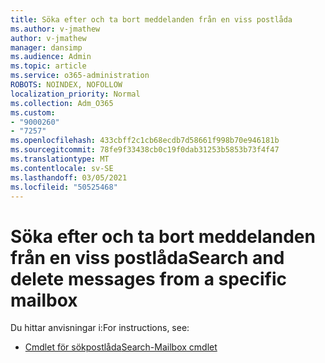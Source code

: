 ```yaml
---
title: Söka efter och ta bort meddelanden från en viss postlåda
ms.author: v-jmathew
author: v-jmathew
manager: dansimp
ms.audience: Admin
ms.topic: article
ms.service: o365-administration
ROBOTS: NOINDEX, NOFOLLOW
localization_priority: Normal
ms.collection: Adm_O365
ms.custom:
- "9000260"
- "7257"
ms.openlocfilehash: 433cbff2c1cb68ecdb7d58661f998b70e946181b
ms.sourcegitcommit: 78fe9f33438cb0c19f0dab31253b5853b73f4f47
ms.translationtype: MT
ms.contentlocale: sv-SE
ms.lasthandoff: 03/05/2021
ms.locfileid: "50525468"
---
```

# <a name="search-and-delete-messages-from-a-specific-mailbox"></a><span data-ttu-id="8ca5a-102">Söka efter och ta bort meddelanden från en viss postlåda</span><span class="sxs-lookup"><span data-stu-id="8ca5a-102">Search and delete messages from a specific mailbox</span></span>

<span data-ttu-id="8ca5a-103">Du hittar anvisningar i:</span><span class="sxs-lookup"><span data-stu-id="8ca5a-103">For instructions, see:</span></span>

* [<span data-ttu-id="8ca5a-104">Cmdlet för sökpostlåda</span><span class="sxs-lookup"><span data-stu-id="8ca5a-104">Search-Mailbox cmdlet</span></span>](https://docs.microsoft.com/powershell/module/exchange/mailboxes/search-mailbox)
